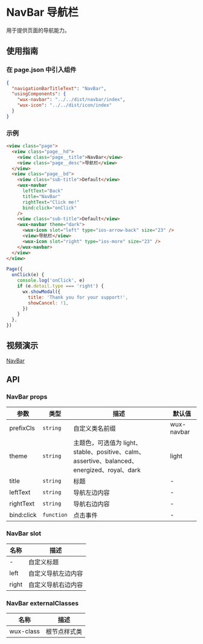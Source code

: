 # NavBar 导航栏

用于提供页面的导航能力。

## 使用指南

### 在 page.json 中引入组件

```json
{
  "navigationBarTitleText": "NavBar",
  "usingComponents": {
    "wux-navbar": "../../dist/navbar/index",
    "wux-icon": "../../dist/icon/index"
  }
}
```

### 示例

```html
<view class="page">
  <view class="page__hd">
    <view class="page__title">NavBar</view>
    <view class="page__desc">导航栏</view>
  </view>
  <view class="page__bd">
    <view class="sub-title">Default</view>
    <wux-navbar
      leftText="Back"
      title="NavBar"
      rightText="Click me!"
      bind:click="onClick"
    />
    <view class="sub-title">Default</view>
    <wux-navbar theme="dark">
      <wux-icon slot="left" type="ios-arrow-back" size="23" />
      <view>导航栏</view>
      <wux-icon slot="right" type="ios-more" size="23" />
    </wux-navbar>
  </view>
</view>
```

```js
Page({
  onClick(e) {
    console.log('onClick', e)
    if (e.detail.type === 'right') {
      wx.showModal({
        title: 'Thank you for your support!',
        showCancel: !1,
      })
    }
  },
})
```

## 视频演示

[NavBar](./_media/navbar.mp4 ':include :type=iframe width=375px height=667px')

## API

### NavBar props

| 参数       | 类型       | 描述                                                                                        | 默认值     |
| ---------- | ---------- | ------------------------------------------------------------------------------------------- | ---------- |
| prefixCls  | `string`   | 自定义类名前缀                                                                              | wux-navbar |
| theme      | `string`   | 主题色，可选值为 light、stable、positive、calm、assertive、balanced、energized、royal、dark | light      |
| title      | `string`   | 标题                                                                                        | -          |
| leftText   | `string`   | 导航左边内容                                                                                | -          |
| rightText  | `string`   | 导航右边内容                                                                                | -          |
| bind:click | `function` | 点击事件                                                                                    | -          |

### NavBar slot

| 名称  | 描述               |
| ----- | ------------------ |
| -     | 自定义标题         |
| left  | 自定义导航左边内容 |
| right | 自定义导航右边内容 |

### NavBar externalClasses

| 名称      | 描述         |
| --------- | ------------ |
| wux-class | 根节点样式类 |
